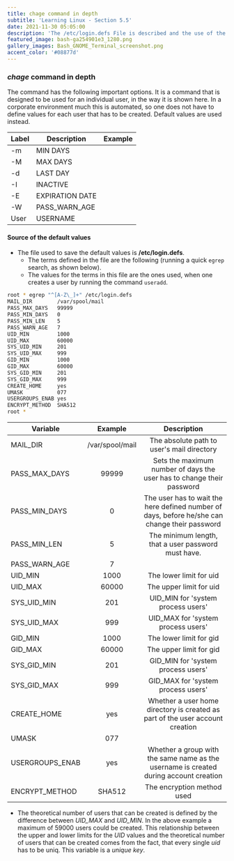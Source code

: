 ```yaml
---
title: chage command in depth
subtitle: 'Learning Linux - Section 5.5'
date: 2021-11-30 05:05:00
description: 'The /etc/login.defs File is described and the use of the variables that are defined inside this file in terms of their role during the usage of useradd command.'
featured_image: bash-ga254901e3_1280.png
gallery_images: Bash_GNOME_Terminal_screenshot.png
accent_color: '#08877d'
---
```


### *chage* command in depth

The command has the following important options. It is a command that is designed to be used for an individual user,
in the way it is shown here. In a corporate environment much this is automated, so one does not have to define values for each user that has to be created. Default values are used instead.


| Label | Description     | Example |
|-------|-----------------|---------|
| -m    | MIN DAYS        |         |
| -M    | MAX DAYS        |         |
| -d    | LAST DAY        |         |
| -I    | INACTIVE        |         |
| -E    | EXPIRATION DATE |         |
| -W    | PASS_WARN_AGE   |         |
| User  | USERNAME        |         |


#### Source of the default values

- The file used to save the default values is **/etc/login.defs**.
  - The terms defined in the file are the following (running a quick `egrep` search, as shown below).
  - The values for the terms in this file are the ones used, when one creates a user by running the command `useradd`.


```bash
root * egrep "^[A-Z\_]+" /etc/login.defs 
MAIL_DIR        /var/spool/mail
PASS_MAX_DAYS   99999
PASS_MIN_DAYS   0
PASS_MIN_LEN    5
PASS_WARN_AGE   7
UID_MIN         1000
UID_MAX         60000
SYS_UID_MIN     201
SYS_UID_MAX     999
GID_MIN         1000
GID_MAX         60000
SYS_GID_MIN     201
SYS_GID_MAX     999
CREATE_HOME     yes
UMASK           077
USERGROUPS_ENAB yes
ENCRYPT_METHOD  SHA512
root * 
```

| Variable        |     Example	      |                                          Description                                          |
|-----------------|:-----------------:|:---------------------------------------------------------------------------------------------:|
| MAIL_DIR        | /var/spool/mail 	 |                          The absolute path to user's mail directory                           |
| PASS_MAX_DAYS   | 99999           	 |             Sets the maximum number of days the user has to change their password             |
| PASS_MIN_DAYS   | 0               	 | The user has to wait the here defined number of days, before he/she can change their password |
| PASS_MIN_LEN    | 5               	 |                      The minimum length, that a user password must have.                      |
| PASS_WARN_AGE   | 7               	 |                                                                                               |
| UID_MIN         | 1000            	 |                                    The lower limit for uid                                    |
| UID_MAX         | 60000           	 |                                    The upper limit for uid                                    |
| SYS_UID_MIN     | 201             	 |                              UID_MIN for 'system process users'                               |
| SYS_UID_MAX     | 999             	 |                              UID_MAX for 'system process users'                               |
| GID_MIN         | 1000            	 |                                    The lower limit for gid                                    |
| GID_MAX         | 60000           	 |                                    The upper limit for gid                                    |
| SYS_GID_MIN     | 201             	 |                              GID_MIN for 'system process users'                               |
| SYS_GID_MAX     | 999             	 |                              GID_MAX for 'system process users'                               |
| CREATE_HOME     | yes             	 |         Whether a user home directory is created as part of the user account creation         |
| UMASK           | 077             	 |                                                                                               |
| USERGROUPS_ENAB | yes             	 |     Whether a group with the same name as the username is created during account creation     |
| ENCRYPT_METHOD  | SHA512          	 |                                  The encryption method used                                   |

- The theoretical number of users that can be created is defined by the difference between *UID_MAX* and *UID_MIN*. In the above example a maximum of 59000 users could be created. This relationship between the upper and lower limits for the *UID* values and the theoretical number of users that can be created comes from the fact, that every single *uid* has to be uniq. This variable is a *unique key*.

